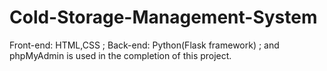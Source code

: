 # Cold-Storage-Management-System
Front-end: HTML,CSS ; Back-end: Python(Flask framework) ; and phpMyAdmin is used in the completion of this project.
